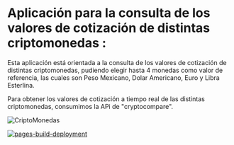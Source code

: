 # Aplicación para la consulta de los valores de cotización de distintas criptomonedas :

Esta aplicación está orientada a la consulta de los valores de cotización de distintas criptomonedas, pudiendo elegir hasta 4 monedas como valor de referencia, las cuales son Peso Mexicano, Dolar Americano, Euro y Libra Esterlina. 

Para obtener los valores de cotización a tiempo real de las distintas criptomonedas, consumimos la APi de "cryptocompare".

![CriptoMonedas](https://raw.githubusercontent.com/AGCG1991/AGCG1991.github.io/master/img/Criptomonedas.PNG)

[![pages-build-deployment](https://github.com/AGCG1991/criptos-react/actions/workflows/pages/pages-build-deployment/badge.svg)](https://github.com/AGCG1991/criptos-react/actions/workflows/pages/pages-build-deployment)
